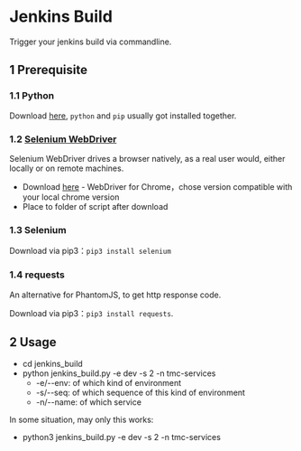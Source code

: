# Jenkins Build

Trigger your jenkins build via commandline.

## 1 Prerequisite

### 1.1 Python

Download [here](https://www.python.org/downloads/), `python` and `pip` usually got installed together.

### 1.2 [Selenium WebDriver](https://www.selenium.dev/projects/)

Selenium WebDriver drives a browser natively, as a real user would, either locally or on remote machines.

- Download [here](https://chromedriver.chromium.org/downloads) - WebDriver for Chrome，chose version compatible with your local chrome version
- Place to folder of script after download

### 1.3 Selenium

Download via pip3：`pip3 install selenium`

### 1.4 requests

An alternative for PhantomJS, to get http response code.

Download via pip3：`pip3 install requests`.

## 2 Usage

- cd jenkins_build
- python jenkins_build.py -e dev -s 2 -n tmc-services
  - -e/--env: of which kind of environment
  - -s/--seq: of which sequence of this kind of environment
  - -n/--name: of which service

In some situation, may only this works:

- python3 jenkins_build.py -e dev -s 2 -n tmc-services

